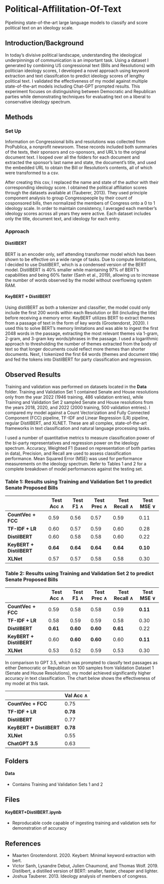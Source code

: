 # Political-Affilitation-Of-Text
Pipelining state-of-the-art large language models to classify and score political text on an ideology scale.

## Introduction/Background
In today’s divisive political landscape, understanding the ideological underpinnings of communication is an important task. Using a dataset I generated by combining US congressional text (Bills and Resolutions) with politician ideology scores, I developed a novel approach using keyword extraction and text classifcation to predict ideology scores of lengthy political text. I validated the effectiveness of my model against multiple state-of-the-art models including Chat-GPT prompted results. This experiment focuses on distinguishing between Democratic and Republican parties while demonstrating techniques for evaluating text on a liberal to
conservative ideology spectrum.

## Methods
### Set Up
Information on Congressional bills and resolutions was collected from ProPublica, a nonprofit newsroom. These records included both summaries of the texts, their sponsors and co-sponsors, and URL’s to the original document text. I looped over all the folders for each document and extracted the sponsor’s last name and state, the document’s title, and used the embedded URL to obtain the Bill or Resolution’s contents, all of which were transformed to a csv. 

After creating this csv, I replaced the name and state of the author with their corresponding ideology score. I obtained the political affiliation scores through the datasets available at (Tauberer, 2013). They used principle component analysis to group Congresspeople by their count of cosponsored bills, then normalized the members of Congress onto a 0 to 1 ideology scale. In order to maintain consistency, I averaged each member’s ideology scores across all years they were active. Each dataset includes only the title, document text, and ideology for each entry.

### Approach
#### DistilBERT
BERT is an encoder only, self attending transformer model which has been shown to be effective on a wide range of tasks. Due to compute limitations, I decided to use DistilBERT, which is a condensed version of the BERT model. DistilBERT is 40% smaller while maintaining 97% of BERT’s capabilities and being 60% faster (Sanh et al., 2019), allowing us to increase the number of words observed by the model without overflowing system RAM.

#### KeyBERT + DistilBERT
Using distilBERT as both a tokenizer and classifier, the model could only include the first 200 words within each Resolution or Bill (including the title) before receiving a memory error. KeyBERT utilizes BERT to extract themes from a passage of text in the form of key words (Grootendorst, 2020). I used this to solve BERT’s memory limitations and was able to ingest the first 2048 words in the passage, extracting the most relevant themes via 1-gram, 2-gram, and 3-gram key words/phrases in the passage. I used a logarithmic approach to thresholding the number of themes extracted from the body of text so that longer documents could reflect more themes than shorter documents. Next, I tokenized the first 64 words (themes and document title) and fed the tokens into DistilBERT for party classification and regression.

## Observed Results
Training and validation was performed on datasets located in the **Data** folder. Training and Validation Set 1 contained Senate and House resolutions only from the year 2022 (1946 training, 486 validation entries), while Training and Validation Set 2 sampled Senate and House resolutions from the years 2018, 2020, and 2022 (2000 training, 500 validation entries). I compared my model against a Count Vectorization and Fully Connected Component (FCC) pipeline, TF-IDF and Linear Regression (LR) pipeline, regular DistilBERT, and XLNET. These are all complex, state-of-the-art frameworks in text classification and natural language processing tasks.

I used a number of quantitative metrics to measure classification power of the bi-party representatives and regression power on the ideology spectrum. Accuracy, Weighted F1 (based on representation of both parties in data), Precision, and Recall are used to assess classification performance. Mean Squared Error (MSE) was used for performance measurements on the ideology spectrum. Refer to Tables 1 and 2 for a complete breakdown of model performances against the testing set.

### Table 1: Results using Training and Validation Set 1 to predict Senate Proposed Bills

|                       | **Test Acc** $\wedge$ | **Test F1** $\wedge$ | **Test Prec** $\wedge$ | **Test Recall** $\wedge$ | **Test MSE** $\vee$ |
|-----------------------|------------------------|-----------------------|-------------------------|---------------------------|----------------------|
| **CountVec + FCC**    | 0.59                   | 0.56                  | 0.57                    | 0.59                      | 0.11                 |
| **TF-IDF + LR**       | 0.60                   | 0.57                  | 0.59                    | 0.60                      | 0.28                 |
| **DistilBERT**        | 0.60                   | 0.58                  | 0.58                    | 0.60                      | 0.22                 |
| **KeyBERT + DistilBERT** | **0.64**            | **0.64**              | **0.64**                | **0.64**                  | **0.10**             |
| **XLNet**             | 0.57                   | 0.57                  | 0.58                    | 0.58                      | 0.30                 |

### Table 2: Results using Training and Validation Set 2 to predict Senate Proposed Bills

|                       | **Test Acc** $\wedge$ | **Test F1** $\wedge$ | **Test Prec** $\wedge$ | **Test Recall** $\wedge$ | **Test MSE** $\vee$ |
|-----------------------|------------------------|-----------------------|-------------------------|---------------------------|----------------------|
| **CountVec + FCC**    | 0.59                   | 0.58                  | 0.58                    | 0.59                      | **0.11**             |
| **TF-IDF + LR**       | 0.58                   | 0.59                  | 0.59                    | 0.58                      | 0.30                 |
| **DistilBERT**        | **0.61**               | **0.60**              | **0.60**                | **0.61**                  | 0.22                 |
| **KeyBERT + DistilBERT** | 0.60               | **0.60**              | **0.60**                | 0.60                      | **0.11**             |
| **XLNet**             | 0.53                   | 0.52                  | 0.59                    | 0.53                      | 0.30                 |

In comparison to GPT 3.5, which was prompted to classify text passages as either Democratic or Republican on 100 samples from Validation Dataset 1 (Senate and House Resolutions), my model achieved significantly higher accuracy in text classification. The chart below shows the effectiveness of my model at this task.

|                           | **Val Acc** $\wedge$ |
|---------------------------|----------------------|
| **CountVec + FCC**        | 0.75                 |
| **TF-IDF + LR**           | **0.78**             |
| **DistilBERT**            | 0.77                 |
| **KeyBERT + DistilBERT**  | **0.78**             |
| **XLNet**                 | 0.55                 |
| **ChatGPT 3.5**           | 0.63                 |

## Folders
#### Data
- Contains Training and Validation Sets 1 and 2

## Files
#### KeyBERT+DistilBERT.ipynb
- Reproducable code capable of ingesting training and validation sets for demonstration of accuracy

## References
- Maarten Grootendorst. 2020. Keybert: Minimal keyword extraction with bert.
- Victor Sanh, Lysandre Debut, Julien Chaumond, and Thomas Wolf. 2019. Distilbert, a distilled version of BERT: smaller, faster, cheaper and lighter.
- Joshua Tauberer. 2013. Ideology analysis of members of congress.


